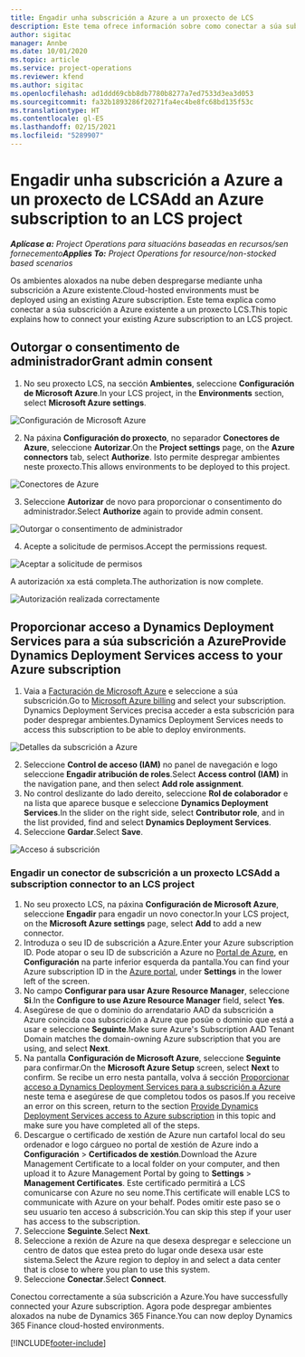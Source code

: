 ```yaml
---
title: Engadir unha subscrición a Azure a un proxecto de LCS
description: Este tema ofrece información sobre como conectar a súa subscrición a Azure a un proxecto LCS.
author: sigitac
manager: Annbe
ms.date: 10/01/2020
ms.topic: article
ms.service: project-operations
ms.reviewer: kfend
ms.author: sigitac
ms.openlocfilehash: ad1ddd69cbb8db7780b8277a7ed7533d3ea3d053
ms.sourcegitcommit: fa32b1893286f20271fa4ec4be8fc68bd135f53c
ms.translationtype: HT
ms.contentlocale: gl-ES
ms.lasthandoff: 02/15/2021
ms.locfileid: "5289907"
---
```

# <a name="add-an-azure-subscription-to-an-lcs-project"></a><span data-ttu-id="33913-103">Engadir unha subscrición a Azure a un proxecto de LCS</span><span class="sxs-lookup"><span data-stu-id="33913-103">Add an Azure subscription to an LCS project</span></span>

<span data-ttu-id="33913-104">_**Aplícase a:** Project Operations para situacións baseadas en recursos/sen fornecemento_</span><span class="sxs-lookup"><span data-stu-id="33913-104">_**Applies To:** Project Operations for resource/non-stocked based scenarios_</span></span>

<span data-ttu-id="33913-105">Os ambientes aloxados na nube deben despregarse mediante unha subscrición a Azure existente.</span><span class="sxs-lookup"><span data-stu-id="33913-105">Cloud-hosted environments must be deployed using an existing Azure subscription.</span></span> <span data-ttu-id="33913-106">Este tema explica como conectar a súa subscrición a Azure existente a un proxecto LCS.</span><span class="sxs-lookup"><span data-stu-id="33913-106">This topic explains how to connect your existing Azure subscription to an LCS project.</span></span> 

## <a name="grant-admin-consent"></a><span data-ttu-id="33913-107">Outorgar o consentimento de administrador</span><span class="sxs-lookup"><span data-stu-id="33913-107">Grant admin consent</span></span>

1. <span data-ttu-id="33913-108">No seu proxecto LCS, na sección **Ambientes**, seleccione **Configuración de Microsoft Azure**.</span><span class="sxs-lookup"><span data-stu-id="33913-108">In your LCS project, in the **Environments** section, select **Microsoft Azure settings**.</span></span>

![Configuración de Microsoft Azure](./media/1MicrosoftAzureSettings.png)

2. <span data-ttu-id="33913-110">Na páxina **Configuración do proxecto**, no separador **Conectores de Azure**, seleccione **Autorizar**.</span><span class="sxs-lookup"><span data-stu-id="33913-110">On the **Project settings** page, on the **Azure connectors** tab, select **Authorize**.</span></span> <span data-ttu-id="33913-111">Isto permite despregar ambientes neste proxecto.</span><span class="sxs-lookup"><span data-stu-id="33913-111">This allows environments to be deployed to this project.</span></span>

![Conectores de Azure](./media/2AzureConnectors.png)

3. <span data-ttu-id="33913-113">Seleccione **Autorizar** de novo para proporcionar o consentimento do administrador.</span><span class="sxs-lookup"><span data-stu-id="33913-113">Select **Authorize** again to provide admin consent.</span></span>

![Outorgar o consentimento de administrador](./media/3GrantAdminConsent.png)

4. <span data-ttu-id="33913-115">Acepte a solicitude de permisos.</span><span class="sxs-lookup"><span data-stu-id="33913-115">Accept the permissions request.</span></span>

![Aceptar a solicitude de permisos](./media/4AcceptPermissionRequest.png)

<span data-ttu-id="33913-117">A autorización xa está completa.</span><span class="sxs-lookup"><span data-stu-id="33913-117">The authorization is now complete.</span></span> 

![Autorización realizada correctamente](./media/5AuthorizationComplete.png)

## <a name="provide-dynamics-deployment-services-access-to-your-azure-subscription"></a><a name="provide"></a><span data-ttu-id="33913-119">Proporcionar acceso a Dynamics Deployment Services para a súa subscrición a Azure</span><span class="sxs-lookup"><span data-stu-id="33913-119">Provide Dynamics Deployment Services access to your Azure subscription</span></span>

1. <span data-ttu-id="33913-120">Vaia a [Facturación de Microsoft Azure](https://portal.azure.com/#blade/Microsoft\_Azure\_Billing/SubscriptionsBlade) e seleccione a súa subscrición.</span><span class="sxs-lookup"><span data-stu-id="33913-120">Go to [Microsoft Azure billing](https://portal.azure.com/#blade/Microsoft\_Azure\_Billing/SubscriptionsBlade) and select your subscription.</span></span> <span data-ttu-id="33913-121">Dynamics Deployment Services precisa acceder a esta subscrición para poder despregar ambientes.</span><span class="sxs-lookup"><span data-stu-id="33913-121">Dynamics Deployment Services needs to access this subscription to be able to deploy environments.</span></span>

![Detalles da subscrición a Azure](./media/6AzureSubscription.png)

2. <span data-ttu-id="33913-123">Seleccione **Control de acceso (IAM)** no panel de navegación e logo seleccione **Engadir atribución de roles**.</span><span class="sxs-lookup"><span data-stu-id="33913-123">Select **Access control (IAM)** in the navigation pane, and then select **Add role assignment**.</span></span>
3. <span data-ttu-id="33913-124">No control deslizante do lado dereito, seleccione **Rol de colaborador** e na lista que aparece busque e seleccione **Dynamics Deployment Services**.</span><span class="sxs-lookup"><span data-stu-id="33913-124">In the slider on the right side, select **Contributor role**, and in the list provided, find and select **Dynamics Deployment Services**.</span></span> 
4. <span data-ttu-id="33913-125">Seleccione **Gardar**.</span><span class="sxs-lookup"><span data-stu-id="33913-125">Select **Save**.</span></span>

![Acceso á subscrición](./media/7SubscriptionAccess.png)

### <a name="add-a-subscription-connector-to-an-lcs-project"></a><span data-ttu-id="33913-127">Engadir un conector de subscrición a un proxecto LCS</span><span class="sxs-lookup"><span data-stu-id="33913-127">Add a subscription connector to an LCS project</span></span>

1. <span data-ttu-id="33913-128">No seu proxecto LCS, na páxina **Configuración de Microsoft Azure**, seleccione **Engadir** para engadir un novo conector.</span><span class="sxs-lookup"><span data-stu-id="33913-128">In your LCS project, on the **Microsoft Azure settings** page, select **Add** to add a new connector.</span></span>
2. <span data-ttu-id="33913-129">Introduza o seu ID de subscrición a Azure.</span><span class="sxs-lookup"><span data-stu-id="33913-129">Enter your Azure subscription ID.</span></span> <span data-ttu-id="33913-130">Pode atopar o seu ID de subscrición a Azure no [Portal de Azure](https://ms.portal.azure.com/), en **Configuración** na parte inferior esquerda da pantalla.</span><span class="sxs-lookup"><span data-stu-id="33913-130">You can find your Azure subscription ID in the [Azure portal](https://ms.portal.azure.com/), under  **Settings**  in the lower left of the screen.</span></span>
3. <span data-ttu-id="33913-131">No campo **Configurar para usar Azure Resource Manager**, seleccione **Si**.</span><span class="sxs-lookup"><span data-stu-id="33913-131">In the **Configure to use Azure Resource Manager** field, select **Yes**.</span></span>
4. <span data-ttu-id="33913-132">Asegúrese de que o dominio do arrendatario AAD da subscrición a Azure coincida coa subscrición a Azure que posúe o dominio que está a usar e seleccione **Seguinte**.</span><span class="sxs-lookup"><span data-stu-id="33913-132">Make sure Azure's Subscription AAD Tenant Domain matches the domain-owning Azure subscription that you are using, and select **Next**.</span></span>
5. <span data-ttu-id="33913-133">Na pantalla **Configuración de Microsoft Azure**, seleccione **Seguinte** para confirmar.</span><span class="sxs-lookup"><span data-stu-id="33913-133">On the **Microsoft Azure Setup** screen, select **Next** to confirm.</span></span> <span data-ttu-id="33913-134">Se recibe un erro nesta pantalla, volva á sección [Proporcionar acceso a Dynamics Deployment Services para a subscrición a Azure](#provide) neste tema e asegúrese de que completou todos os pasos.</span><span class="sxs-lookup"><span data-stu-id="33913-134">If you receive an error on this screen, return to the section [Provide Dynamics Deployment Services access to Azure subscription](#provide) in this topic and make sure you have completed all of the steps.</span></span>
6. <span data-ttu-id="33913-135">Descargue o certificado de xestión de Azure nun cartafol local do seu ordenador e logo cárgueo no portal de xestión de Azure indo a **Configuración** > **Certificados de xestión**.</span><span class="sxs-lookup"><span data-stu-id="33913-135">Download the Azure Management Certificate to a local folder on your computer, and then upload it to Azure Management Portal by going to **Settings** > **Management Certificates**.</span></span> <span data-ttu-id="33913-136">Este certificado permitirá a LCS comunicarse con Azure no seu nome.</span><span class="sxs-lookup"><span data-stu-id="33913-136">This certificate will enable LCS to communicate with Azure on your behalf.</span></span> <span data-ttu-id="33913-137">Podes omitir este paso se o seu usuario ten acceso á subscrición.</span><span class="sxs-lookup"><span data-stu-id="33913-137">You can skip this step if your user has access to the subscription.</span></span>
7. <span data-ttu-id="33913-138">Seleccione **Seguinte**.</span><span class="sxs-lookup"><span data-stu-id="33913-138">Select  **Next**.</span></span>
8. <span data-ttu-id="33913-139">Seleccione a rexión de Azure na que desexa despregar e seleccione un centro de datos que estea preto do lugar onde desexa usar este sistema.</span><span class="sxs-lookup"><span data-stu-id="33913-139">Select the Azure region to deploy in and select a data center that is close to where you plan to use this system.</span></span>
9.  <span data-ttu-id="33913-140">Seleccione **Conectar**.</span><span class="sxs-lookup"><span data-stu-id="33913-140">Select  **Connect**.</span></span>

<span data-ttu-id="33913-141">Conectou correctamente a súa subscrición a Azure.</span><span class="sxs-lookup"><span data-stu-id="33913-141">You have successfully connected your Azure subscription.</span></span> <span data-ttu-id="33913-142">Agora pode despregar ambientes aloxados na nube de Dynamics 365 Finance.</span><span class="sxs-lookup"><span data-stu-id="33913-142">You can now deploy Dynamics 365 Finance cloud-hosted environments.</span></span>




[!INCLUDE[footer-include](../includes/footer-banner.md)]